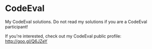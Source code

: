 CodeEval
========

My CodeEval solutions. Do not read my solutions if you are a CodeEval participant!

If you're interested, check out my CodeEval public profile: http://goo.gl/Q6JZeY

